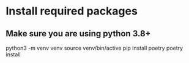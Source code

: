 # Install required packages
## Make sure you are using python 3.8+

python3 -m venv venv
source venv/bin/active
pip install poetry
poetry install
